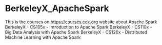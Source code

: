 # BerkeleyX_ApacheSpark
This is the courses on https://courses.edx.org website about Apache Spark
BerkeleyX -  CS105x - Introduction to Apache Spark
BerkeleyX -  CS110x - Big Data Analysis with Apache Spark
BerkeleyX -  CS120x - Distributed Machine Learning with Apache Spark
